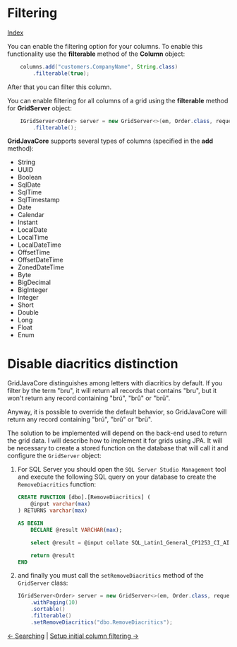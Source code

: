 # Filtering

[Index](Documentation.md)

You can enable the filtering option for your columns. To enable this functionality use the **filterable** method of the **Column** object:

```java
    columns.add("customers.CompanyName", String.class)
        .filterable(true);
```
After that you can filter this column. 

You can enable filtering for all columns of a grid using the **filterable** method for **GridServer** object:

```java
    IGridServer<Order> server = new GridServer<>(em, Order.class, request.getParameterMap(), columns)
        .filterable();
```

**GridJavaCore** supports several types of columns (specified in the **add** method):

* String
* UUID
* Boolean
* SqlDate
* SqlTime
* SqlTimestamp
* Date
* Calendar
* Instant
* LocalDate
* LocalTime
* LocalDateTime
* OffsetTime
* OffsetDateTime
* ZonedDateTime
* Byte
* BigDecimal
* BigInteger
* Integer
* Short
* Double
* Long
* Float
* Enum

# Disable diacritics distinction

GridJavaCore distinguishes among letters with diacritics by default. If you filter by the term "bru", it will return all records that contains "bru", but it won't return any record containing "brú", "brû" or "brü". 

Anyway, it is possible to override the default behavior, so GridJavaCore will return any record containing "brú", "brû" or "brü". 

The solution to be implemented will depend on the back-end used to return the grid data. I will describe how to implement it for grids using JPA. It will be necessary to create a stored function on the database that will call it and configure the ```GridServer``` object:
1. For SQL Server you should open the ```SQL Server Studio Management``` tool and execute the following SQL query on your database to create the ```RemoveDiacritics``` function: 
        
    ```sql
    CREATE FUNCTION [dbo].[RemoveDiacritics] (
        @input varchar(max)
    ) RETURNS varchar(max)

    AS BEGIN
        DECLARE @result VARCHAR(max);

        select @result = @input collate SQL_Latin1_General_CP1253_CI_AI

        return @result
    END
    ```

2. and finally you must call the ```setRemoveDiacritics``` method of the ```GridServer``` class:
    ```java
    IGridServer<Order> server = new GridServer<>(em, Order.class, request.getParameterMap(), columns)
        .withPaging(10)
        .sortable()
        .filterable()
        .setRemoveDiacritics("dbo.RemoveDiacritics");
    ```

[<- Searching](Searching.md) | [Setup initial column filtering ->](Setup_initial_column_filtering.md)